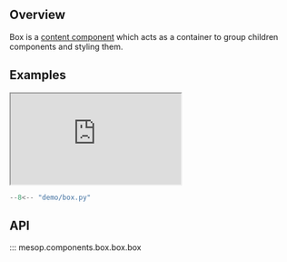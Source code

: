 ## Overview

Box is a [content component](../guides/components.md#content-components) which acts as a container to group children components and styling them.

## Examples

<iframe class="component-demo" src="https://google.github.io/mesop/demo/?demo=box" style="height: 160px"></iframe>

```python
--8<-- "demo/box.py"
```

## API

::: mesop.components.box.box.box
